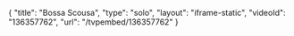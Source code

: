 {
    "title": "Bossa Scousa",
    "type": "solo",
    "layout": "iframe-static",
    "videoId": "136357762",
    "url": "\/tvpembed\/136357762"
}